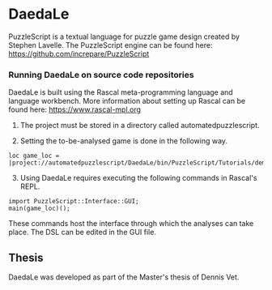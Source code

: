 # DaedaLe
PuzzleScript is a textual language for puzzle game design created by Stephen Lavelle.
The PuzzleScript engine can be found here: https://github.com/increpare/PuzzleScript

### Running DaedaLe on source code repositories
DaedaLe is built using the Rascal meta-programming language and language workbench.
More information about setting up Rascal can be found here: https://www.rascal-mpl.org

1. The project must be stored in a directory called automatedpuzzlescript.

2. Setting the to-be-analysed game is done in the following way.
```
loc game_loc = |project://automatedpuzzlescript/DaedaLe/bin/PuzzleScript/Tutorials/demo/blockfaker.PS|;
```

3. Using DaedaLe requires executing the following commands in Rascal's REPL.
```
import PuzzleScript::Interface::GUI;
main(game_loc)();
```
These commands host the interface through which the analyses can take place.
The DSL can be edited in the GUI file.


## Thesis
DaedaLe was developed as part of the Master's thesis of Dennis Vet.
